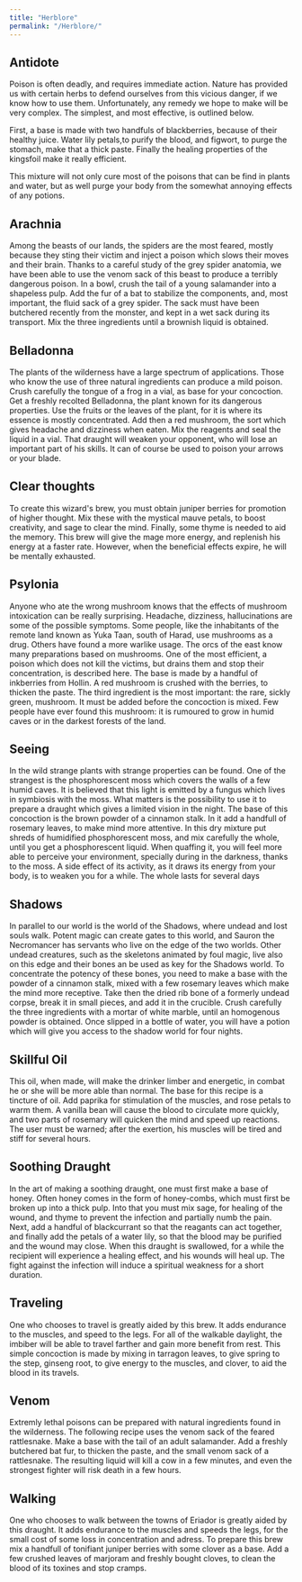 ```yaml
---
title: "Herblore"
permalink: "/Herblore/"
---
```


## Antidote

Poison is often deadly, and requires immediate action. Nature has
provided us with certain herbs to defend ourselves from this vicious
danger, if we know how to use them. Unfortunately, any remedy we hope to
make will be very complex. The simplest, and most effective, is outlined
below.

First, a base is made with two handfuls of blackberries, because of
their healthy juice. Water lily petals,to purify the blood, and figwort,
to purge the stomach, make that a thick paste. Finally the healing
properties of the kingsfoil make it really efficient.

This mixture will not only cure most of the poisons that can be find in
plants and water, but as well purge your body from the somewhat annoying
effects of any potions.

## Arachnia

Among the beasts of our lands, the spiders are the most feared, mostly
because they sting their victim and inject a poison which slows their
moves and their brain. Thanks to a careful study of the grey spider
anatomia, we have been able to use the venom sack of this beast to
produce a terribly dangerous poison. In a bowl, crush the tail of a
young salamander into a shapeless pulp. Add the fur of a bat to
stabilize the components, and, most important, the fluid sack of a grey
spider. The sack must have been butchered recently from the monster, and
kept in a wet sack during its transport. Mix the three ingredients until
a brownish liquid is obtained.

## Belladonna

The plants of the wilderness have a large spectrum of applications.
Those who know the use of three natural ingredients can produce a mild
poison. Crush carefully the tongue of a frog in a vial, as base for your
concoction. Get a freshly recolted Belladonna, the plant known for its
dangerous properties. Use the fruits or the leaves of the plant, for it
is where its essence is mostly concentrated. Add then a red mushroom,
the sort which gives headache and dizziness when eaten. Mix the reagents
and seal the liquid in a vial. That draught will weaken your opponent,
who will lose an important part of his skills. It can of course be used
to poison your arrows or your blade.

## Clear thoughts

To create this wizard's brew, you must obtain juniper berries for
promotion of higher thought. Mix these with the mystical mauve petals,
to boost creativity, and sage to clear the mind. Finally, some thyme is
needed to aid the memory. This brew will give the mage more energy, and
replenish his energy at a faster rate. However, when the beneficial
effects expire, he will be mentally exhausted.

## Psylonia

Anyone who ate the wrong mushroom knows that the effects of mushroom
intoxication can be really surprising. Headache, dizziness,
hallucinations are some of the possible symptoms. Some people, like the
inhabitants of the remote land known as Yuka Taan, south of Harad, use
mushrooms as a drug. Others have found a more warlike usage. The orcs of
the east know many preparations based on mushrooms. One of the most
efficient, a poison which does not kill the victims, but drains them and
stop their concentration, is described here. The base is made by a
handful of inkberries from Hollin. A red mushroom is crushed with the
berries, to thicken the paste. The third ingredient is the most
important: the rare, sickly green, mushroom. It must be added before the
concoction is mixed. Few people have ever found this mushroom: it is
rumoured to grow in humid caves or in the darkest forests of the land.

## Seeing

In the wild strange plants with strange properties can be found. One of
the strangest is the phosphorescent moss which covers the walls of a few
humid caves. It is believed that this light is emitted by a fungus which
lives in symbiosis with the moss. What matters is the possibility to use
it to prepare a draught which gives a limited vision in the night. The
base of this concoction is the brown powder of a cinnamon stalk. In it
add a handfull of rosemary leaves, to make mind more attentive. In this
dry mixture put shreds of humidified phosphorescent moss, and mix
carefully the whole, until you get a phosphorescent liquid. When
quaffing it, you will feel more able to perceive your environment,
specially during in the darkness, thanks to the moss. A side effect of
its activity, as it draws its energy from your body, is to weaken you
for a while. The whole lasts for several days

## Shadows

In parallel to our world is the world of the Shadows, where undead and
lost souls walk. Potent magic can create gates to this world, and Sauron
the Necromancer has servants who live on the edge of the two worlds.
Other undead creatures, such as the skeletons animated by foul magic,
live also on this edge and their bones an be used as key for the Shadows
world. To concentrate the potency of these bones, you need to make a
base with the powder of a cinnamon stalk, mixed with a few rosemary
leaves which make the mind more receptive. Take then the dried rib bone
of a formerly undead corpse, break it in small pieces, and add it in the
crucible. Crush carefully the three ingredients with a mortar of white
marble, until an homogenous powder is obtained. Once slipped in a bottle
of water, you will have a potion which will give you access to the
shadow world for four nights.

## Skillful Oil

This oil, when made, will make the drinker limber and energetic, in
combat he or she will be more able than normal. The base for this recipe
is a tincture of oil. Add paprika for stimulation of the muscles, and
rose petals to warm them. A vanilla bean will cause the blood to
circulate more quickly, and two parts of rosemary will quicken the mind
and speed up reactions. The user must be warned; after the exertion, his
muscles will be tired and stiff for several hours.

## Soothing Draught

In the art of making a soothing draught, one must first make a base of
honey. Often honey comes in the form of honey-combs, which must first be
broken up into a thick pulp. Into that you must mix sage, for healing of
the wound, and thyme to prevent the infection and partially numb the
pain. Next, add a handful of blackcurrant so that the reagants can act
together, and finally add the petals of a water lily, so that the blood
may be purified and the wound may close. When this draught is swallowed,
for a while the recipient will experience a healing effect, and his
wounds will heal up. The fight against the infection will induce a
spiritual weakness for a short duration.

## Traveling

One who chooses to travel is greatly aided by this brew. It adds
endurance to the muscles, and speed to the legs. For all of the walkable
daylight, the imbiber will be able to travel farther and gain more
benefit from rest. This simple concoction is made by mixing in tarragon
leaves, to give spring to the step, ginseng root, to give energy to the
muscles, and clover, to aid the blood in its travels.

## Venom

Extremly lethal poisons can be prepared with natural ingredients found
in the wilderness. The following recipe uses the venom sack of the
feared rattlesnake. Make a base with the tail of an adult salamander.
Add a freshly butchered bat fur, to thicken the paste, and the small
venom sack of a rattlesnake. The resulting liquid will kill a cow in a
few minutes, and even the strongest fighter will risk death in a few
hours.

## Walking

One who chooses to walk between the towns of Eriador is greatly aided by
this draught. It adds endurance to the muscles and speeds the legs, for
the small cost of some loss in concentration and adress. To prepare this
brew mix a handfull of tonifiant juniper berries with some clover as a
base. Add a few crushed leaves of marjoram and freshly bought cloves, to
clean the blood of its toxines and stop cramps.